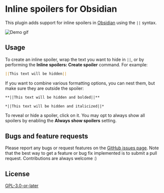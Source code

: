 # Inline spoilers for Obsidian

This plugin adds support for inline spoilers in [Obsidian](https://obsidian.md) using the `||` syntax.

![Demo gif](https://i.imgur.com/YyfMuJt.gif)

## Usage

To create an inline spoiler, wrap the text you want to hide in `||`, or by performing the **Inline spoilers: Create spoiler** command. For example:

```md
||This text will be hidden||
```

If you want to combine various formatting options, you can nest them, but make sure they are outside the spoiler:

```md
**||This text will be hidden and bolded||**

*||This text will be hidden and italicized||*
```

To reveal or hide a spoiler, click on it. You may opt to always show all spoilers by enabling the **Always show spoilers** setting.

## Bugs and feature requests

Please report any bugs or request features on the [GitHub issues page](https://github.com/logonoff/obsidian-inline-spoilers/issues). Note that the best way to get a feature or bug fix implemented is to submit a pull request. Contributions are always welcome :)

## License

[GPL-3.0-or-later](./LICENSE.md)
